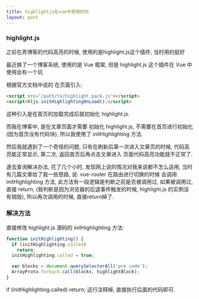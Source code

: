 ```yaml
---
title: highlightjs在vue中使用的坑
layout: post
---
```


### highlight.js

之前在弄博客的代码高亮的时候, 使用的是highlight.js这个插件, 当时用的挺好

最近换了一个博客系统, 使用的是 Vue 框架, 但是 highlight.js 这个插件在 Vue 中使用会有一个坑

根据官方文档中说的 在页面引入:

```html
<script src="/path/to/highlight.pack.js"></script>
<script>hljs.initHighlightingOnLoad();</script>
```

这种引入是在首页的加载完成后就初始化 highlight.js.

而我在博客中, 是在文章页面才需要 初始化 highlight.js, 不需要在首页进行初始化(因为首页没有代码块), 所以我使用了 initHighlighting 方法.

然后我就遇到了一个奇怪的问题, 只有在刷新后第一次进入文章页的时候, 代码高亮能正常显示, 第二次, 返回首页后再点击文章进入 页面代码高亮功能就不正常了.

遂去查询解决办法, 花了几个小时, 发现网上说的情况对我来说都不怎么适用, 当时有几篇文章给了我一些思路, 说: vue-router 在路由进行切换的时候 会调用 initHighlighting 方法, 此方法有一段逻辑是判断之前是否被调用过, 如果被调用过, 直接 return, (我判断是因为浏览器的后退事件触发的时候, highlight.js 的实例没有销毁), 所以再次调用的时候, 直接return掉了.

### 解决方法

直接修改 highlight.js 源码的 initHighlighting 方法:

```js
function initHighlighting() {
  if (initHighlighting.called)
    return;
  initHighlighting.called = true;

  var blocks = document.querySelectorAll('pre code');
  ArrayProto.forEach.call(blocks, highlightBlock);
}
```

if (initHighlighting.called) return; 这行注释掉, 直接执行后面的代码即可.